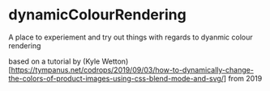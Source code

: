 # dynamicColourRendering
A place to experiement and try out things with regards to dyanmic colour rendering

based on a tutorial by (Kyle Wetton)[https://tympanus.net/codrops/2019/09/03/how-to-dynamically-change-the-colors-of-product-images-using-css-blend-mode-and-svg/] from 2019
